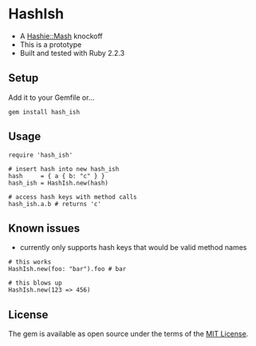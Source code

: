 # HashIsh

- A [Hashie::Mash](https://github.com/intridea/hashie#mash) knockoff
- This is a prototype
- Built and tested with Ruby 2.2.3

## Setup

Add it to your Gemfile or...

```
gem install hash_ish
```

## Usage

```
require 'hash_ish'

# insert hash into new hash_ish
hash     = { a { b: "c" } }
hash_ish = HashIsh.new(hash)

# access hash keys with method calls
hash_ish.a.b # returns 'c'
```


## Known issues

- currently only supports hash keys that would be valid method names

```
# this works
HashIsh.new(foo: "bar").foo # bar

# this blows up
HashIsh.new(123 => 456)
```

## License

The gem is available as open source under the terms of the [MIT License](http://opensource.org/licenses/MIT).
